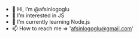 - 👋 Hi, I’m @afsinlogoglu
- 👀 I’m interested in JS
- 🌱 I’m currently learning Node.js 
- 📫 How to reach me => 'afsinlogoglu@gmail.com'

<!---
afsinlogoglu/afsinlogoglu is a ✨ special ✨ repository because its `README.md` (this file) appears on your GitHub profile.
You can click the Preview link to take a look at your changes.
--->
